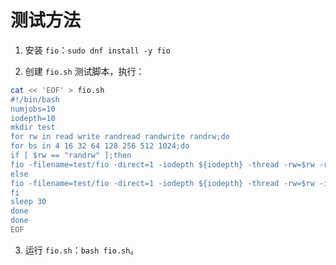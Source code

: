 # 测试方法

1. 安装 `fio`：`sudo dnf install -y fio`

2. 创建 `fio.sh` 测试脚本，执行：

```bash
cat << 'EOF' > fio.sh
#!/bin/bash
numjobs=10
iodepth=10
mkdir test
for rw in read write randread randwrite randrw;do
for bs in 4 16 32 64 128 256 512 1024;do
if [ $rw == "randrw" ];then
fio -filename=test/fio -direct=1 -iodepth ${iodepth} -thread -rw=$rw -rwmixread=70 -ioengine=libaio -bs=${bs}k -size=1G -numjobs=${numjobs} -runtime=30 -group_reporting -name=job1
else
fio -filename=test/fio -direct=1 -iodepth ${iodepth} -thread -rw=$rw -ioengine=libaio -bs=${bs}k -size=1G -numjobs=${numjobs} -runtime=30 -group_reportin -name=job1
fi
sleep 30
done
done
EOF
```

3. 运行 `fio.sh`：`bash fio.sh`。